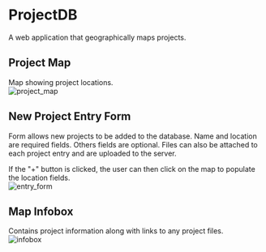 # ProjectDB
A web application that geographically maps projects.

## Project Map
Map showing project locations. <br />
![project_map](https://user-images.githubusercontent.com/17422963/34682099-e56b76e4-f46b-11e7-80c6-2094b09611ae.JPG)

## New Project Entry Form
Form allows new projects to be added to the database.  Name and location are required fields.  Others fields are optional.  Files can also be attached to each project entry and are uploaded to the server. 

If the "+" button is clicked, the user can then click on the map to populate the location fields.<br />
![entry_form](https://user-images.githubusercontent.com/17422963/34682098-e55cd684-f46b-11e7-96a9-313c215e1b76.JPG)

## Map Infobox
Contains project information along with links to any project files. <br />
![infobox](https://user-images.githubusercontent.com/17422963/34682104-e7f84cfc-f46b-11e7-9ad4-8822ca6cd02c.JPG)
